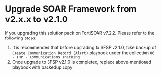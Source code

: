 # Upgrade SOAR Framework from v2.x.x to v2.1.0

If you upgrading this solution pack on FortiSOAR v7.2.2. Please refer to the following steps:
1. It is recommended that before upgrading to SFSP v2.1.0, take backup of `Create Communication Record (Alert)` playbook under the collection `06 - IRP - Communications Tracking` 
2. Once upgrade to SFSP v2.1.0 is completed, replace above-mentioned playbook with backedup copy